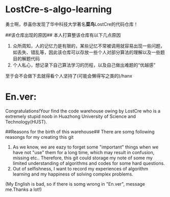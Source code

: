# LostCre-s-algo-learning
勇士啊，恭喜你发现了华中科技大学著名**菜鸟**LostCre的代码仓库！

##该仓库出现的原因##
本人打算整该仓库有以下几点原因
1. 众所周知，人的记忆力是有限的，某些记忆不常被调用就容易出现一些问题，如丢失、错乱等，因此该仓库可以存放一些个人对部分算法的理解以及一些题目的解题代码
2. 个人私心，想记录下自己算法学习的历程，以及自己做出难题的“优越感”

至于会不会做下去就得看个人坚持了(可能会懒得写之类的)/hanx

# En.ver:
Congratulations!Your find the code warehouse owing by LostCre who is a extremely stupid noob in Huazhong University of Science and Technology(HUST).

##Reasons for the birth of this warehouse##
There are somg following reasongs for my creating this git
1. As we know, we are eazy to forget some "important" things when we have not "use" them for a long time, which may result in confusion, missing etc.. Therefore, this git could storage my note of some my limited understanding of algorithms and codes for some hard questions.
2. Out of selfishness, I want to record my experiences of algorithm learning and my happiness of solving complex problems.

(My English is bad, so if there is somg wrong in "En.ver", message me.Thanks a lot!)
